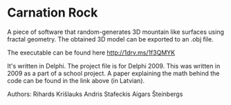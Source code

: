 Carnation Rock
==============
A piece of software that random-generates 3D mountain like surfaces using fractal geometry. The obtained 3D model can be exported to an .obj file.

The executable can be found here http://1drv.ms/1f3QMYK

It's written in Delphi. The project file is for Delphi 2009. This was written in 2009 as a part of a school project. A paper explaining the math behind the code can be found in the link above (in Latvian).

Authors:
Rihards Krišlauks
Andris Stafeckis
Aigars Šteinbergs
